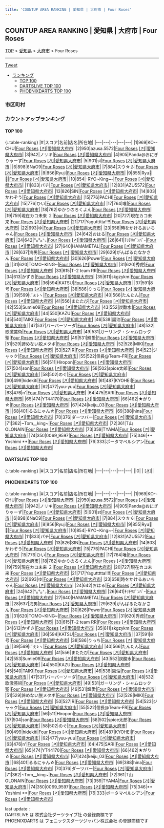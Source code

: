 ```yaml
---
title: 'COUNTUP AREA RANKING | 愛知県 | 大府市 | Four Roses'
---
```

## COUNTUP AREA RANKING | 愛知県 | 大府市 | Four Roses

[TOP](/darts/rank/) > [愛知県](/darts/rank/愛知県/) > [大府市](/darts/rank/愛知県/大府市/) > Four Roses

___

<a href="https://twitter.com/share?ref_src=twsrc%5Etfw" data-text="COUNTUP AREA RANKING | 愛知県大府市Four Roses" class="twitter-share-button" data-hashtags="DARTSLIVE,PHOENIXDARTS,darts,ダーツ" data-show-count="false">Tweet</a>

* [ランキング](#カウントアップランキング)
    * [TOP 100](#top-100)
    * [DARTSLIVE TOP 100](#dartslive-top-100)
    * [PHOENIXDARTS TOP 100](#phoenixdarts-top-100)

### 市区町村

<ul>

</ul>

### カウントアップランキング

#### TOP 100



{:.table-ranking}
|#|スコア|名前|店名|所在地|
|---|---|---|---|---|
|1|969|<span class="rank-name-pd">KO--CHU</span>|<a href="/darts/rank/shops/7417.html">Four Roses</a> <a href="https://vs.phoenixdarts.com/jp/shop/shopDetailInfo/s_7417?s_seq=7417">[↗]</a>|<a href="/darts/rank/愛知県/大府市">愛知県大府市</a>|
|2|950|<span class="rank-name-pd">azusa.5572</span>|<a href="/darts/rank/shops/7417.html">Four Roses</a> <a href="https://vs.phoenixdarts.com/jp/shop/shopDetailInfo/s_7417?s_seq=7417">[↗]</a>|<a href="/darts/rank/愛知県/大府市">愛知県大府市</a>|
|3|942|<span class="rank-name-pd">ノリキ</span>|<a href="/darts/rank/shops/7417.html">Four Roses</a> <a href="https://vs.phoenixdarts.com/jp/shop/shopDetailInfo/s_7417?s_seq=7417">[↗]</a>|<a href="/darts/rank/愛知県/大府市">愛知県大府市</a>|
|4|905|<span class="rank-name-pd">Panda@おにぎりゃーず</span>|<a href="/darts/rank/shops/7417.html">Four Roses</a> <a href="https://vs.phoenixdarts.com/jp/shop/shopDetailInfo/s_7417?s_seq=7417">[↗]</a>|<a href="/darts/rank/愛知県/大府市">愛知県大府市</a>|
|5|901|<span class="rank-name-pd">st</span>|<a href="/darts/rank/shops/7417.html">Four Roses</a> <a href="https://vs.phoenixdarts.com/jp/shop/shopDetailInfo/s_7417?s_seq=7417">[↗]</a>|<a href="/darts/rank/愛知県/大府市">愛知県大府市</a>|
|6|898|<span class="rank-name-pd">6NaO9</span>|<a href="/darts/rank/shops/7417.html">Four Roses</a> <a href="https://vs.phoenixdarts.com/jp/shop/shopDetailInfo/s_7417?s_seq=7417">[↗]</a>|<a href="/darts/rank/愛知県/大府市">愛知県大府市</a>|
|7|884|<span class="rank-name-pd">スウ☆彡</span>|<a href="/darts/rank/shops/7417.html">Four Roses</a> <a href="https://vs.phoenixdarts.com/jp/shop/shopDetailInfo/s_7417?s_seq=7417">[↗]</a>|<a href="/darts/rank/愛知県/大府市">愛知県大府市</a>|
|8|856|<span class="rank-name-pd">Ryuji</span>|<a href="/darts/rank/shops/7417.html">Four Roses</a> <a href="https://vs.phoenixdarts.com/jp/shop/shopDetailInfo/s_7417?s_seq=7417">[↗]</a>|<a href="/darts/rank/愛知県/大府市">愛知県大府市</a>|
|9|855|<span class="rank-name-pd">Ryu🐉💫</span>|<a href="/darts/rank/shops/7417.html">Four Roses</a> <a href="https://vs.phoenixdarts.com/jp/shop/shopDetailInfo/s_7417?s_seq=7417">[↗]</a>|<a href="/darts/rank/愛知県/大府市">愛知県大府市</a>|
|10|854|<span class="rank-name-pd">-RYO~King~-</span>|<a href="/darts/rank/shops/7417.html">Four Roses</a> <a href="https://vs.phoenixdarts.com/jp/shop/shopDetailInfo/s_7417?s_seq=7417">[↗]</a>|<a href="/darts/rank/愛知県/大府市">愛知県大府市</a>|
|11|833|<span class="rank-name-pd">パチ</span>|<a href="/darts/rank/shops/7417.html">Four Roses</a> <a href="https://vs.phoenixdarts.com/jp/shop/shopDetailInfo/s_7417?s_seq=7417">[↗]</a>|<a href="/darts/rank/愛知県/大府市">愛知県大府市</a>|
|12|831|<span class="rank-name-pd">AZU5572</span>|<a href="/darts/rank/shops/7417.html">Four Roses</a> <a href="https://vs.phoenixdarts.com/jp/shop/shopDetailInfo/s_7417?s_seq=7417">[↗]</a>|<a href="/darts/rank/愛知県/大府市">愛知県大府市</a>|
|13|826|<span class="rank-name-pd">SIN</span>|<a href="/darts/rank/shops/7417.html">Four Roses</a> <a href="https://vs.phoenixdarts.com/jp/shop/shopDetailInfo/s_7417?s_seq=7417">[↗]</a>|<a href="/darts/rank/愛知県/大府市">愛知県大府市</a>|
|14|803|<span class="rank-name-pd">かわぞう</span>|<a href="/darts/rank/shops/7417.html">Four Roses</a> <a href="https://vs.phoenixdarts.com/jp/shop/shopDetailInfo/s_7417?s_seq=7417">[↗]</a>|<a href="/darts/rank/愛知県/大府市">愛知県大府市</a>|
|15|776|<span class="rank-name-pd">PACHI</span>|<a href="/darts/rank/shops/7417.html">Four Roses</a> <a href="https://vs.phoenixdarts.com/jp/shop/shopDetailInfo/s_7417?s_seq=7417">[↗]</a>|<a href="/darts/rank/愛知県/大府市">愛知県大府市</a>|
|15|776|<span class="rank-name-pd">ひい</span>|<a href="/darts/rank/shops/7417.html">Four Roses</a> <a href="https://vs.phoenixdarts.com/jp/shop/shopDetailInfo/s_7417?s_seq=7417">[↗]</a>|<a href="/darts/rank/愛知県/大府市">愛知県大府市</a>|
|17|764|<span class="rank-name-pd">唯</span>|<a href="/darts/rank/shops/7417.html">Four Roses</a> <a href="https://vs.phoenixdarts.com/jp/shop/shopDetailInfo/s_7417?s_seq=7417">[↗]</a>|<a href="/darts/rank/愛知県/大府市">愛知県大府市</a>|
|18|762|<span class="rank-name-pd">ゆかりのろくよん</span>|<a href="/darts/rank/shops/7417.html">Four Roses</a> <a href="https://vs.phoenixdarts.com/jp/shop/shopDetailInfo/s_7417?s_seq=7417">[↗]</a>|<a href="/darts/rank/愛知県/大府市">愛知県大府市</a>|
|19|759|<span class="rank-name-pd">現在カコ未来 ２</span>|<a href="/darts/rank/shops/7417.html">Four Roses</a> <a href="https://vs.phoenixdarts.com/jp/shop/shopDetailInfo/s_7417?s_seq=7417">[↗]</a>|<a href="/darts/rank/愛知県/大府市">愛知県大府市</a>|
|20|727|<span class="rank-name-pd">現在カコ未来</span>|<a href="/darts/rank/shops/7417.html">Four Roses</a> <a href="https://vs.phoenixdarts.com/jp/shop/shopDetailInfo/s_7417?s_seq=7417">[↗]</a>|<a href="/darts/rank/愛知県/大府市">愛知県大府市</a>|
|21|717|<span class="rank-name-pd">Yaguttttta!!!!</span>|<a href="/darts/rank/shops/7417.html">Four Roses</a> <a href="https://vs.phoenixdarts.com/jp/shop/shopDetailInfo/s_7417?s_seq=7417">[↗]</a>|<a href="/darts/rank/愛知県/大府市">愛知県大府市</a>|
|22|693|<span class="rank-name-pd">ゆ</span>|<a href="/darts/rank/shops/7417.html">Four Roses</a> <a href="https://vs.phoenixdarts.com/jp/shop/shopDetailInfo/s_7417?s_seq=7417">[↗]</a>|<a href="/darts/rank/愛知県/大府市">愛知県大府市</a>|
|23|658|<span class="rank-name-pd">時をかけるあいちゃん</span>|<a href="/darts/rank/shops/7417.html">Four Roses</a> <a href="https://vs.phoenixdarts.com/jp/shop/shopDetailInfo/s_7417?s_seq=7417">[↗]</a>|<a href="/darts/rank/愛知県/大府市">愛知県大府市</a>|
|24|642|<span class="rank-name-pd">おはる</span>|<a href="/darts/rank/shops/7417.html">Four Roses</a> <a href="https://vs.phoenixdarts.com/jp/shop/shopDetailInfo/s_7417?s_seq=7417">[↗]</a>|<a href="/darts/rank/愛知県/大府市">愛知県大府市</a>|
|24|642|<span class="rank-name-pd">㌔㌔㌧</span>|<a href="/darts/rank/shops/7417.html">Four Roses</a> <a href="https://vs.phoenixdarts.com/jp/shop/shopDetailInfo/s_7417?s_seq=7417">[↗]</a>|<a href="/darts/rank/愛知県/大府市">愛知県大府市</a>|
|26|641|<span class="rank-name-pd">ﾁﾘﾁﾘﾎﾞﾝﾊﾞｰ</span>|<a href="/darts/rank/shops/7417.html">Four Roses</a> <a href="https://vs.phoenixdarts.com/jp/shop/shopDetailInfo/s_7417?s_seq=7417">[↗]</a>|<a href="/darts/rank/愛知県/大府市">愛知県大府市</a>|
|27|640|<span class="rank-name-pd">HAMAMETAL</span>|<a href="/darts/rank/shops/7417.html">Four Roses</a> <a href="https://vs.phoenixdarts.com/jp/shop/shopDetailInfo/s_7417?s_seq=7417">[↗]</a>|<a href="/darts/rank/愛知県/大府市">愛知県大府市</a>|
|28|637|<span class="rank-name-pd">海男</span>|<a href="/darts/rank/shops/7417.html">Four Roses</a> <a href="https://vs.phoenixdarts.com/jp/shop/shopDetailInfo/s_7417?s_seq=7417">[↗]</a>|<a href="/darts/rank/愛知県/大府市">愛知県大府市</a>|
|29|629|<span class="rank-name-pd">がんばるたなかさん</span>|<a href="/darts/rank/shops/7417.html">Four Roses</a> <a href="https://vs.phoenixdarts.com/jp/shop/shopDetailInfo/s_7417?s_seq=7417">[↗]</a>|<a href="/darts/rank/愛知県/大府市">愛知県大府市</a>|
|30|626|<span class="rank-name-pd">Power</span>|<a href="/darts/rank/shops/7417.html">Four Roses</a> <a href="https://vs.phoenixdarts.com/jp/shop/shopDetailInfo/s_7417?s_seq=7417">[↗]</a>|<a href="/darts/rank/愛知県/大府市">愛知県大府市</a>|
|31|620|<span class="rank-name-pd">TOMO~KING~</span>|<a href="/darts/rank/shops/7417.html">Four Roses</a> <a href="https://vs.phoenixdarts.com/jp/shop/shopDetailInfo/s_7417?s_seq=7417">[↗]</a>|<a href="/darts/rank/愛知県/大府市">愛知県大府市</a>|
|31|620|<span class="rank-name-pd">秀虎</span>|<a href="/darts/rank/shops/7417.html">Four Roses</a> <a href="https://vs.phoenixdarts.com/jp/shop/shopDetailInfo/s_7417?s_seq=7417">[↗]</a>|<a href="/darts/rank/愛知県/大府市">愛知県大府市</a>|
|33|615|<span class="rank-name-pd">Tｰ2  team RR</span>|<a href="/darts/rank/shops/7417.html">Four Roses</a> <a href="https://vs.phoenixdarts.com/jp/shop/shopDetailInfo/s_7417?s_seq=7417">[↗]</a>|<a href="/darts/rank/愛知県/大府市">愛知県大府市</a>|
|34|613|<span class="rank-name-pd">かずき</span>|<a href="/darts/rank/shops/7417.html">Four Roses</a> <a href="https://vs.phoenixdarts.com/jp/shop/shopDetailInfo/s_7417?s_seq=7417">[↗]</a>|<a href="/darts/rank/愛知県/大府市">愛知県大府市</a>|
|35|611|<span class="rank-name-pd">skgzykm</span>|<a href="/darts/rank/shops/7417.html">Four Roses</a> <a href="https://vs.phoenixdarts.com/jp/shop/shopDetailInfo/s_7417?s_seq=7417">[↗]</a>|<a href="/darts/rank/愛知県/大府市">愛知県大府市</a>|
|36|594|<span class="rank-name-pd">KATSU</span>|<a href="/darts/rank/shops/7417.html">Four Roses</a> <a href="https://vs.phoenixdarts.com/jp/shop/shopDetailInfo/s_7417?s_seq=7417">[↗]</a>|<a href="/darts/rank/愛知県/大府市">愛知県大府市</a>|
|37|591|<span class="rank-name-pd">8号</span>|<a href="/darts/rank/shops/7417.html">Four Roses</a> <a href="https://vs.phoenixdarts.com/jp/shop/shopDetailInfo/s_7417?s_seq=7417">[↗]</a>|<a href="/darts/rank/愛知県/大府市">愛知県大府市</a>|
|38|586|<span class="rank-name-pd">りっち</span>|<a href="/darts/rank/shops/7417.html">Four Roses</a> <a href="https://vs.phoenixdarts.com/jp/shop/shopDetailInfo/s_7417?s_seq=7417">[↗]</a>|<a href="/darts/rank/愛知県/大府市">愛知県大府市</a>|
|39|569|<span class="rank-name-pd">ι″ぇﾚヽ</span>|<a href="/darts/rank/shops/7417.html">Four Roses</a> <a href="https://vs.phoenixdarts.com/jp/shop/shopDetailInfo/s_7417?s_seq=7417">[↗]</a>|<a href="/darts/rank/愛知県/大府市">愛知県大府市</a>|
|40|566|<span class="rank-name-pd">たんたん</span>|<a href="/darts/rank/shops/7417.html">Four Roses</a> <a href="https://vs.phoenixdarts.com/jp/shop/shopDetailInfo/s_7417?s_seq=7417">[↗]</a>|<a href="/darts/rank/愛知県/大府市">愛知県大府市</a>|
|41|556|<span class="rank-name-pd">またたび</span>|<a href="/darts/rank/shops/7417.html">Four Roses</a> <a href="https://vs.phoenixdarts.com/jp/shop/shopDetailInfo/s_7417?s_seq=7417">[↗]</a>|<a href="/darts/rank/愛知県/大府市">愛知県大府市</a>|
|42|553|<span class="rank-name-pd">Sumie09</span>|<a href="/darts/rank/shops/7417.html">Four Roses</a> <a href="https://vs.phoenixdarts.com/jp/shop/shopDetailInfo/s_7417?s_seq=7417">[↗]</a>|<a href="/darts/rank/愛知県/大府市">愛知県大府市</a>|
|43|552|<span class="rank-name-pd">炭酸水</span>|<a href="/darts/rank/shops/7417.html">Four Roses</a> <a href="https://vs.phoenixdarts.com/jp/shop/shopDetailInfo/s_7417?s_seq=7417">[↗]</a>|<a href="/darts/rank/愛知県/大府市">愛知県大府市</a>|
|44|550|<span class="rank-name-pd">KAZU</span>|<a href="/darts/rank/shops/7417.html">Four Roses</a> <a href="https://vs.phoenixdarts.com/jp/shop/shopDetailInfo/s_7417?s_seq=7417">[↗]</a>|<a href="/darts/rank/愛知県/大府市">愛知県大府市</a>|
|45|540|<span class="rank-name-pd">TAIKI</span>|<a href="/darts/rank/shops/7417.html">Four Roses</a> <a href="https://vs.phoenixdarts.com/jp/shop/shopDetailInfo/s_7417?s_seq=7417">[↗]</a>|<a href="/darts/rank/愛知県/大府市">愛知県大府市</a>|
|46|538|<span class="rank-name-pd">醤油</span>|<a href="/darts/rank/shops/7417.html">Four Roses</a> <a href="https://vs.phoenixdarts.com/jp/shop/shopDetailInfo/s_7417?s_seq=7417">[↗]</a>|<a href="/darts/rank/愛知県/大府市">愛知県大府市</a>|
|47|537|<span class="rank-name-pd">バーバーソーダ</span>|<a href="/darts/rank/shops/7417.html">Four Roses</a> <a href="https://vs.phoenixdarts.com/jp/shop/shopDetailInfo/s_7417?s_seq=7417">[↗]</a>|<a href="/darts/rank/愛知県/大府市">愛知県大府市</a>|
|48|532|<span class="rank-name-pd">歌激芸術</span>|<a href="/darts/rank/shops/7417.html">Four Roses</a> <a href="https://vs.phoenixdarts.com/jp/shop/shopDetailInfo/s_7417?s_seq=7417">[↗]</a>|<a href="/darts/rank/愛知県/大府市">愛知県大府市</a>|
|49|531|<span class="rank-name-pd">ガーリング・シャムロック聖</span>|<a href="/darts/rank/shops/7417.html">Four Roses</a> <a href="https://vs.phoenixdarts.com/jp/shop/shopDetailInfo/s_7417?s_seq=7417">[↗]</a>|<a href="/darts/rank/愛知県/大府市">愛知県大府市</a>|
|49|531|<span class="rank-name-pd">輝愛</span>|<a href="/darts/rank/shops/7417.html">Four Roses</a> <a href="https://vs.phoenixdarts.com/jp/shop/shopDetailInfo/s_7417?s_seq=7417">[↗]</a>|<a href="/darts/rank/愛知県/大府市">愛知県大府市</a>|
|51|529|<span class="rank-name-pd">諦めない脱メタボ</span>|<a href="/darts/rank/shops/7417.html">Four Roses</a> <a href="https://vs.phoenixdarts.com/jp/shop/shopDetailInfo/s_7417?s_seq=7417">[↗]</a>|<a href="/darts/rank/愛知県/大府市">愛知県大府市</a>|
|52|528|<span class="rank-name-pd">MIKI</span>|<a href="/darts/rank/shops/7417.html">Four Roses</a> <a href="https://vs.phoenixdarts.com/jp/shop/shopDetailInfo/s_7417?s_seq=7417">[↗]</a>|<a href="/darts/rank/愛知県/大府市">愛知県大府市</a>|
|53|527|<span class="rank-name-pd">R</span>|<a href="/darts/rank/shops/7417.html">Four Roses</a> <a href="https://vs.phoenixdarts.com/jp/shop/shopDetailInfo/s_7417?s_seq=7417">[↗]</a>|<a href="/darts/rank/愛知県/大府市">愛知県大府市</a>|
|54|523|<span class="rank-name-pd">ジャック</span>|<a href="/darts/rank/shops/7417.html">Four Roses</a> <a href="https://vs.phoenixdarts.com/jp/shop/shopDetailInfo/s_7417?s_seq=7417">[↗]</a>|<a href="/darts/rank/愛知県/大府市">愛知県大府市</a>|
|55|522|<span class="rank-name-pd">信長@Team-FR</span>|<a href="/darts/rank/shops/7417.html">Four Roses</a> <a href="https://vs.phoenixdarts.com/jp/shop/shopDetailInfo/s_7417?s_seq=7417">[↗]</a>|<a href="/darts/rank/愛知県/大府市">愛知県大府市</a>|
|56|511|<span class="rank-name-pd">Hiropon</span>|<a href="/darts/rank/shops/7417.html">Four Roses</a> <a href="https://vs.phoenixdarts.com/jp/shop/shopDetailInfo/s_7417?s_seq=7417">[↗]</a>|<a href="/darts/rank/愛知県/大府市">愛知県大府市</a>|
|57|504|<span class="rank-name-pd">son</span>|<a href="/darts/rank/shops/7417.html">Four Roses</a> <a href="https://vs.phoenixdarts.com/jp/shop/shopDetailInfo/s_7417?s_seq=7417">[↗]</a>|<a href="/darts/rank/愛知県/大府市">愛知県大府市</a>|
|58|502|<span class="rank-name-pd">spice太郎</span>|<a href="/darts/rank/shops/7417.html">Four Roses</a> <a href="https://vs.phoenixdarts.com/jp/shop/shopDetailInfo/s_7417?s_seq=7417">[↗]</a>|<a href="/darts/rank/愛知県/大府市">愛知県大府市</a>|
|58|502|<span class="rank-name-pd">のぐ</span>|<a href="/darts/rank/shops/7417.html">Four Roses</a> <a href="https://vs.phoenixdarts.com/jp/shop/shopDetailInfo/s_7417?s_seq=7417">[↗]</a>|<a href="/darts/rank/愛知県/大府市">愛知県大府市</a>|
|60|499|<span class="rank-name-pd">hidekiti</span>|<a href="/darts/rank/shops/7417.html">Four Roses</a> <a href="https://vs.phoenixdarts.com/jp/shop/shopDetailInfo/s_7417?s_seq=7417">[↗]</a>|<a href="/darts/rank/愛知県/大府市">愛知県大府市</a>|
|61|487|<span class="rank-name-pd">KYOHEI</span>|<a href="/darts/rank/shops/7417.html">Four Roses</a> <a href="https://vs.phoenixdarts.com/jp/shop/shopDetailInfo/s_7417?s_seq=7417">[↗]</a>|<a href="/darts/rank/愛知県/大府市">愛知県大府市</a>|
|62|477|<span class="rank-name-pd">yuu-yuu</span>|<a href="/darts/rank/shops/7417.html">Four Roses</a> <a href="https://vs.phoenixdarts.com/jp/shop/shopDetailInfo/s_7417?s_seq=7417">[↗]</a>|<a href="/darts/rank/愛知県/大府市">愛知県大府市</a>|
|63|476|<span class="rank-name-pd">n&#x27;</span>|<a href="/darts/rank/shops/7417.html">Four Roses</a> <a href="https://vs.phoenixdarts.com/jp/shop/shopDetailInfo/s_7417?s_seq=7417">[↗]</a>|<a href="/darts/rank/愛知県/大府市">愛知県大府市</a>|
|64|475|<span class="rank-name-pd">SARI</span>|<a href="/darts/rank/shops/7417.html">Four Roses</a> <a href="https://vs.phoenixdarts.com/jp/shop/shopDetailInfo/s_7417?s_seq=7417">[↗]</a>|<a href="/darts/rank/愛知県/大府市">愛知県大府市</a>|
|65|474|<span class="rank-name-pd">YT44170</span>|<a href="/darts/rank/shops/7417.html">Four Roses</a> <a href="https://vs.phoenixdarts.com/jp/shop/shopDetailInfo/s_7417?s_seq=7417">[↗]</a>|<a href="/darts/rank/愛知県/大府市">愛知県大府市</a>|
|66|462|<span class="rank-name-pd">★がり☆</span>|<a href="/darts/rank/shops/7417.html">Four Roses</a> <a href="https://vs.phoenixdarts.com/jp/shop/shopDetailInfo/s_7417?s_seq=7417">[↗]</a>|<a href="/darts/rank/愛知県/大府市">愛知県大府市</a>|
|67|424|<span class="rank-name-pd">keiju_03</span>|<a href="/darts/rank/shops/7417.html">Four Roses</a> <a href="https://vs.phoenixdarts.com/jp/shop/shopDetailInfo/s_7417?s_seq=7417">[↗]</a>|<a href="/darts/rank/愛知県/大府市">愛知県大府市</a>|
|68|401|<span class="rank-name-pd">るるにゃん☆</span>|<a href="/darts/rank/shops/7417.html">Four Roses</a> <a href="https://vs.phoenixdarts.com/jp/shop/shopDetailInfo/s_7417?s_seq=7417">[↗]</a>|<a href="/darts/rank/愛知県/大府市">愛知県大府市</a>|
|69|388|<span class="rank-name-pd">hina</span>|<a href="/darts/rank/shops/7417.html">Four Roses</a> <a href="https://vs.phoenixdarts.com/jp/shop/shopDetailInfo/s_7417?s_seq=7417">[↗]</a>|<a href="/darts/rank/愛知県/大府市">愛知県大府市</a>|
|70|376|<span class="rank-name-pd">ダーツバー</span>|<a href="/darts/rank/shops/7417.html">Four Roses</a> <a href="https://vs.phoenixdarts.com/jp/shop/shopDetailInfo/s_7417?s_seq=7417">[↗]</a>|<a href="/darts/rank/愛知県/大府市">愛知県大府市</a>|
|71|362|<span class="rank-name-pd">~Tom__king~</span>|<a href="/darts/rank/shops/7417.html">Four Roses</a> <a href="https://vs.phoenixdarts.com/jp/shop/shopDetailInfo/s_7417?s_seq=7417">[↗]</a>|<a href="/darts/rank/愛知県/大府市">愛知県大府市</a>|
|72|361|<span class="rank-name-pd">T山OLONAIN</span>|<a href="/darts/rank/shops/7417.html">Four Roses</a> <a href="https://vs.phoenixdarts.com/jp/shop/shopDetailInfo/s_7417?s_seq=7417">[↗]</a>|<a href="/darts/rank/愛知県/大府市">愛知県大府市</a>|
|73|359|<span class="rank-name-pd">TYAMA</span>|<a href="/darts/rank/shops/7417.html">Four Roses</a> <a href="https://vs.phoenixdarts.com/jp/shop/shopDetailInfo/s_7417?s_seq=7417">[↗]</a>|<a href="/darts/rank/愛知県/大府市">愛知県大府市</a>|
|74|350|<span class="rank-name-pd">0069_9597</span>|<a href="/darts/rank/shops/7417.html">Four Roses</a> <a href="https://vs.phoenixdarts.com/jp/shop/shopDetailInfo/s_7417?s_seq=7417">[↗]</a>|<a href="/darts/rank/愛知県/大府市">愛知県大府市</a>|
|75|346|<span class="rank-name-pd">** Yoshimi **</span>|<a href="/darts/rank/shops/7417.html">Four Roses</a> <a href="https://vs.phoenixdarts.com/jp/shop/shopDetailInfo/s_7417?s_seq=7417">[↗]</a>|<a href="/darts/rank/愛知県/大府市">愛知県大府市</a>|
|76|333|<span class="rank-name-pd">ポータマペルシアン</span>|<a href="/darts/rank/shops/7417.html">Four Roses</a> <a href="https://vs.phoenixdarts.com/jp/shop/shopDetailInfo/s_7417?s_seq=7417">[↗]</a>|<a href="/darts/rank/愛知県/大府市">愛知県大府市</a>|


#### DARTSLIVE TOP 100



{:.table-ranking}
|#|スコア|名前|店名|所在地|
|---|---|---|---|---|
||0|<span class="rank-name-dl"> </span>|<a href="/darts/rank/shops/.html"></a> <a href="">[↗]</a>|<a href="/darts/rank//"></a>|


#### PHOENIXDARTS TOP 100



{:.table-ranking}
|#|スコア|名前|店名|所在地|
|---|---|---|---|---|
|1|969|<span class="rank-name-pd">KO--CHU</span>|<a href="/darts/rank/shops/7417.html">Four Roses</a> <a href="https://vs.phoenixdarts.com/jp/shop/shopDetailInfo/s_7417?s_seq=7417">[↗]</a>|<a href="/darts/rank/愛知県/大府市">愛知県大府市</a>|
|2|950|<span class="rank-name-pd">azusa.5572</span>|<a href="/darts/rank/shops/7417.html">Four Roses</a> <a href="https://vs.phoenixdarts.com/jp/shop/shopDetailInfo/s_7417?s_seq=7417">[↗]</a>|<a href="/darts/rank/愛知県/大府市">愛知県大府市</a>|
|3|942|<span class="rank-name-pd">ノリキ</span>|<a href="/darts/rank/shops/7417.html">Four Roses</a> <a href="https://vs.phoenixdarts.com/jp/shop/shopDetailInfo/s_7417?s_seq=7417">[↗]</a>|<a href="/darts/rank/愛知県/大府市">愛知県大府市</a>|
|4|905|<span class="rank-name-pd">Panda@おにぎりゃーず</span>|<a href="/darts/rank/shops/7417.html">Four Roses</a> <a href="https://vs.phoenixdarts.com/jp/shop/shopDetailInfo/s_7417?s_seq=7417">[↗]</a>|<a href="/darts/rank/愛知県/大府市">愛知県大府市</a>|
|5|901|<span class="rank-name-pd">st</span>|<a href="/darts/rank/shops/7417.html">Four Roses</a> <a href="https://vs.phoenixdarts.com/jp/shop/shopDetailInfo/s_7417?s_seq=7417">[↗]</a>|<a href="/darts/rank/愛知県/大府市">愛知県大府市</a>|
|6|898|<span class="rank-name-pd">6NaO9</span>|<a href="/darts/rank/shops/7417.html">Four Roses</a> <a href="https://vs.phoenixdarts.com/jp/shop/shopDetailInfo/s_7417?s_seq=7417">[↗]</a>|<a href="/darts/rank/愛知県/大府市">愛知県大府市</a>|
|7|884|<span class="rank-name-pd">スウ☆彡</span>|<a href="/darts/rank/shops/7417.html">Four Roses</a> <a href="https://vs.phoenixdarts.com/jp/shop/shopDetailInfo/s_7417?s_seq=7417">[↗]</a>|<a href="/darts/rank/愛知県/大府市">愛知県大府市</a>|
|8|856|<span class="rank-name-pd">Ryuji</span>|<a href="/darts/rank/shops/7417.html">Four Roses</a> <a href="https://vs.phoenixdarts.com/jp/shop/shopDetailInfo/s_7417?s_seq=7417">[↗]</a>|<a href="/darts/rank/愛知県/大府市">愛知県大府市</a>|
|9|855|<span class="rank-name-pd">Ryu🐉💫</span>|<a href="/darts/rank/shops/7417.html">Four Roses</a> <a href="https://vs.phoenixdarts.com/jp/shop/shopDetailInfo/s_7417?s_seq=7417">[↗]</a>|<a href="/darts/rank/愛知県/大府市">愛知県大府市</a>|
|10|854|<span class="rank-name-pd">-RYO~King~-</span>|<a href="/darts/rank/shops/7417.html">Four Roses</a> <a href="https://vs.phoenixdarts.com/jp/shop/shopDetailInfo/s_7417?s_seq=7417">[↗]</a>|<a href="/darts/rank/愛知県/大府市">愛知県大府市</a>|
|11|833|<span class="rank-name-pd">パチ</span>|<a href="/darts/rank/shops/7417.html">Four Roses</a> <a href="https://vs.phoenixdarts.com/jp/shop/shopDetailInfo/s_7417?s_seq=7417">[↗]</a>|<a href="/darts/rank/愛知県/大府市">愛知県大府市</a>|
|12|831|<span class="rank-name-pd">AZU5572</span>|<a href="/darts/rank/shops/7417.html">Four Roses</a> <a href="https://vs.phoenixdarts.com/jp/shop/shopDetailInfo/s_7417?s_seq=7417">[↗]</a>|<a href="/darts/rank/愛知県/大府市">愛知県大府市</a>|
|13|826|<span class="rank-name-pd">SIN</span>|<a href="/darts/rank/shops/7417.html">Four Roses</a> <a href="https://vs.phoenixdarts.com/jp/shop/shopDetailInfo/s_7417?s_seq=7417">[↗]</a>|<a href="/darts/rank/愛知県/大府市">愛知県大府市</a>|
|14|803|<span class="rank-name-pd">かわぞう</span>|<a href="/darts/rank/shops/7417.html">Four Roses</a> <a href="https://vs.phoenixdarts.com/jp/shop/shopDetailInfo/s_7417?s_seq=7417">[↗]</a>|<a href="/darts/rank/愛知県/大府市">愛知県大府市</a>|
|15|776|<span class="rank-name-pd">PACHI</span>|<a href="/darts/rank/shops/7417.html">Four Roses</a> <a href="https://vs.phoenixdarts.com/jp/shop/shopDetailInfo/s_7417?s_seq=7417">[↗]</a>|<a href="/darts/rank/愛知県/大府市">愛知県大府市</a>|
|15|776|<span class="rank-name-pd">ひい</span>|<a href="/darts/rank/shops/7417.html">Four Roses</a> <a href="https://vs.phoenixdarts.com/jp/shop/shopDetailInfo/s_7417?s_seq=7417">[↗]</a>|<a href="/darts/rank/愛知県/大府市">愛知県大府市</a>|
|17|764|<span class="rank-name-pd">唯</span>|<a href="/darts/rank/shops/7417.html">Four Roses</a> <a href="https://vs.phoenixdarts.com/jp/shop/shopDetailInfo/s_7417?s_seq=7417">[↗]</a>|<a href="/darts/rank/愛知県/大府市">愛知県大府市</a>|
|18|762|<span class="rank-name-pd">ゆかりのろくよん</span>|<a href="/darts/rank/shops/7417.html">Four Roses</a> <a href="https://vs.phoenixdarts.com/jp/shop/shopDetailInfo/s_7417?s_seq=7417">[↗]</a>|<a href="/darts/rank/愛知県/大府市">愛知県大府市</a>|
|19|759|<span class="rank-name-pd">現在カコ未来 ２</span>|<a href="/darts/rank/shops/7417.html">Four Roses</a> <a href="https://vs.phoenixdarts.com/jp/shop/shopDetailInfo/s_7417?s_seq=7417">[↗]</a>|<a href="/darts/rank/愛知県/大府市">愛知県大府市</a>|
|20|727|<span class="rank-name-pd">現在カコ未来</span>|<a href="/darts/rank/shops/7417.html">Four Roses</a> <a href="https://vs.phoenixdarts.com/jp/shop/shopDetailInfo/s_7417?s_seq=7417">[↗]</a>|<a href="/darts/rank/愛知県/大府市">愛知県大府市</a>|
|21|717|<span class="rank-name-pd">Yaguttttta!!!!</span>|<a href="/darts/rank/shops/7417.html">Four Roses</a> <a href="https://vs.phoenixdarts.com/jp/shop/shopDetailInfo/s_7417?s_seq=7417">[↗]</a>|<a href="/darts/rank/愛知県/大府市">愛知県大府市</a>|
|22|693|<span class="rank-name-pd">ゆ</span>|<a href="/darts/rank/shops/7417.html">Four Roses</a> <a href="https://vs.phoenixdarts.com/jp/shop/shopDetailInfo/s_7417?s_seq=7417">[↗]</a>|<a href="/darts/rank/愛知県/大府市">愛知県大府市</a>|
|23|658|<span class="rank-name-pd">時をかけるあいちゃん</span>|<a href="/darts/rank/shops/7417.html">Four Roses</a> <a href="https://vs.phoenixdarts.com/jp/shop/shopDetailInfo/s_7417?s_seq=7417">[↗]</a>|<a href="/darts/rank/愛知県/大府市">愛知県大府市</a>|
|24|642|<span class="rank-name-pd">おはる</span>|<a href="/darts/rank/shops/7417.html">Four Roses</a> <a href="https://vs.phoenixdarts.com/jp/shop/shopDetailInfo/s_7417?s_seq=7417">[↗]</a>|<a href="/darts/rank/愛知県/大府市">愛知県大府市</a>|
|24|642|<span class="rank-name-pd">㌔㌔㌧</span>|<a href="/darts/rank/shops/7417.html">Four Roses</a> <a href="https://vs.phoenixdarts.com/jp/shop/shopDetailInfo/s_7417?s_seq=7417">[↗]</a>|<a href="/darts/rank/愛知県/大府市">愛知県大府市</a>|
|26|641|<span class="rank-name-pd">ﾁﾘﾁﾘﾎﾞﾝﾊﾞｰ</span>|<a href="/darts/rank/shops/7417.html">Four Roses</a> <a href="https://vs.phoenixdarts.com/jp/shop/shopDetailInfo/s_7417?s_seq=7417">[↗]</a>|<a href="/darts/rank/愛知県/大府市">愛知県大府市</a>|
|27|640|<span class="rank-name-pd">HAMAMETAL</span>|<a href="/darts/rank/shops/7417.html">Four Roses</a> <a href="https://vs.phoenixdarts.com/jp/shop/shopDetailInfo/s_7417?s_seq=7417">[↗]</a>|<a href="/darts/rank/愛知県/大府市">愛知県大府市</a>|
|28|637|<span class="rank-name-pd">海男</span>|<a href="/darts/rank/shops/7417.html">Four Roses</a> <a href="https://vs.phoenixdarts.com/jp/shop/shopDetailInfo/s_7417?s_seq=7417">[↗]</a>|<a href="/darts/rank/愛知県/大府市">愛知県大府市</a>|
|29|629|<span class="rank-name-pd">がんばるたなかさん</span>|<a href="/darts/rank/shops/7417.html">Four Roses</a> <a href="https://vs.phoenixdarts.com/jp/shop/shopDetailInfo/s_7417?s_seq=7417">[↗]</a>|<a href="/darts/rank/愛知県/大府市">愛知県大府市</a>|
|30|626|<span class="rank-name-pd">Power</span>|<a href="/darts/rank/shops/7417.html">Four Roses</a> <a href="https://vs.phoenixdarts.com/jp/shop/shopDetailInfo/s_7417?s_seq=7417">[↗]</a>|<a href="/darts/rank/愛知県/大府市">愛知県大府市</a>|
|31|620|<span class="rank-name-pd">TOMO~KING~</span>|<a href="/darts/rank/shops/7417.html">Four Roses</a> <a href="https://vs.phoenixdarts.com/jp/shop/shopDetailInfo/s_7417?s_seq=7417">[↗]</a>|<a href="/darts/rank/愛知県/大府市">愛知県大府市</a>|
|31|620|<span class="rank-name-pd">秀虎</span>|<a href="/darts/rank/shops/7417.html">Four Roses</a> <a href="https://vs.phoenixdarts.com/jp/shop/shopDetailInfo/s_7417?s_seq=7417">[↗]</a>|<a href="/darts/rank/愛知県/大府市">愛知県大府市</a>|
|33|615|<span class="rank-name-pd">Tｰ2  team RR</span>|<a href="/darts/rank/shops/7417.html">Four Roses</a> <a href="https://vs.phoenixdarts.com/jp/shop/shopDetailInfo/s_7417?s_seq=7417">[↗]</a>|<a href="/darts/rank/愛知県/大府市">愛知県大府市</a>|
|34|613|<span class="rank-name-pd">かずき</span>|<a href="/darts/rank/shops/7417.html">Four Roses</a> <a href="https://vs.phoenixdarts.com/jp/shop/shopDetailInfo/s_7417?s_seq=7417">[↗]</a>|<a href="/darts/rank/愛知県/大府市">愛知県大府市</a>|
|35|611|<span class="rank-name-pd">skgzykm</span>|<a href="/darts/rank/shops/7417.html">Four Roses</a> <a href="https://vs.phoenixdarts.com/jp/shop/shopDetailInfo/s_7417?s_seq=7417">[↗]</a>|<a href="/darts/rank/愛知県/大府市">愛知県大府市</a>|
|36|594|<span class="rank-name-pd">KATSU</span>|<a href="/darts/rank/shops/7417.html">Four Roses</a> <a href="https://vs.phoenixdarts.com/jp/shop/shopDetailInfo/s_7417?s_seq=7417">[↗]</a>|<a href="/darts/rank/愛知県/大府市">愛知県大府市</a>|
|37|591|<span class="rank-name-pd">8号</span>|<a href="/darts/rank/shops/7417.html">Four Roses</a> <a href="https://vs.phoenixdarts.com/jp/shop/shopDetailInfo/s_7417?s_seq=7417">[↗]</a>|<a href="/darts/rank/愛知県/大府市">愛知県大府市</a>|
|38|586|<span class="rank-name-pd">りっち</span>|<a href="/darts/rank/shops/7417.html">Four Roses</a> <a href="https://vs.phoenixdarts.com/jp/shop/shopDetailInfo/s_7417?s_seq=7417">[↗]</a>|<a href="/darts/rank/愛知県/大府市">愛知県大府市</a>|
|39|569|<span class="rank-name-pd">ι″ぇﾚヽ</span>|<a href="/darts/rank/shops/7417.html">Four Roses</a> <a href="https://vs.phoenixdarts.com/jp/shop/shopDetailInfo/s_7417?s_seq=7417">[↗]</a>|<a href="/darts/rank/愛知県/大府市">愛知県大府市</a>|
|40|566|<span class="rank-name-pd">たんたん</span>|<a href="/darts/rank/shops/7417.html">Four Roses</a> <a href="https://vs.phoenixdarts.com/jp/shop/shopDetailInfo/s_7417?s_seq=7417">[↗]</a>|<a href="/darts/rank/愛知県/大府市">愛知県大府市</a>|
|41|556|<span class="rank-name-pd">またたび</span>|<a href="/darts/rank/shops/7417.html">Four Roses</a> <a href="https://vs.phoenixdarts.com/jp/shop/shopDetailInfo/s_7417?s_seq=7417">[↗]</a>|<a href="/darts/rank/愛知県/大府市">愛知県大府市</a>|
|42|553|<span class="rank-name-pd">Sumie09</span>|<a href="/darts/rank/shops/7417.html">Four Roses</a> <a href="https://vs.phoenixdarts.com/jp/shop/shopDetailInfo/s_7417?s_seq=7417">[↗]</a>|<a href="/darts/rank/愛知県/大府市">愛知県大府市</a>|
|43|552|<span class="rank-name-pd">炭酸水</span>|<a href="/darts/rank/shops/7417.html">Four Roses</a> <a href="https://vs.phoenixdarts.com/jp/shop/shopDetailInfo/s_7417?s_seq=7417">[↗]</a>|<a href="/darts/rank/愛知県/大府市">愛知県大府市</a>|
|44|550|<span class="rank-name-pd">KAZU</span>|<a href="/darts/rank/shops/7417.html">Four Roses</a> <a href="https://vs.phoenixdarts.com/jp/shop/shopDetailInfo/s_7417?s_seq=7417">[↗]</a>|<a href="/darts/rank/愛知県/大府市">愛知県大府市</a>|
|45|540|<span class="rank-name-pd">TAIKI</span>|<a href="/darts/rank/shops/7417.html">Four Roses</a> <a href="https://vs.phoenixdarts.com/jp/shop/shopDetailInfo/s_7417?s_seq=7417">[↗]</a>|<a href="/darts/rank/愛知県/大府市">愛知県大府市</a>|
|46|538|<span class="rank-name-pd">醤油</span>|<a href="/darts/rank/shops/7417.html">Four Roses</a> <a href="https://vs.phoenixdarts.com/jp/shop/shopDetailInfo/s_7417?s_seq=7417">[↗]</a>|<a href="/darts/rank/愛知県/大府市">愛知県大府市</a>|
|47|537|<span class="rank-name-pd">バーバーソーダ</span>|<a href="/darts/rank/shops/7417.html">Four Roses</a> <a href="https://vs.phoenixdarts.com/jp/shop/shopDetailInfo/s_7417?s_seq=7417">[↗]</a>|<a href="/darts/rank/愛知県/大府市">愛知県大府市</a>|
|48|532|<span class="rank-name-pd">歌激芸術</span>|<a href="/darts/rank/shops/7417.html">Four Roses</a> <a href="https://vs.phoenixdarts.com/jp/shop/shopDetailInfo/s_7417?s_seq=7417">[↗]</a>|<a href="/darts/rank/愛知県/大府市">愛知県大府市</a>|
|49|531|<span class="rank-name-pd">ガーリング・シャムロック聖</span>|<a href="/darts/rank/shops/7417.html">Four Roses</a> <a href="https://vs.phoenixdarts.com/jp/shop/shopDetailInfo/s_7417?s_seq=7417">[↗]</a>|<a href="/darts/rank/愛知県/大府市">愛知県大府市</a>|
|49|531|<span class="rank-name-pd">輝愛</span>|<a href="/darts/rank/shops/7417.html">Four Roses</a> <a href="https://vs.phoenixdarts.com/jp/shop/shopDetailInfo/s_7417?s_seq=7417">[↗]</a>|<a href="/darts/rank/愛知県/大府市">愛知県大府市</a>|
|51|529|<span class="rank-name-pd">諦めない脱メタボ</span>|<a href="/darts/rank/shops/7417.html">Four Roses</a> <a href="https://vs.phoenixdarts.com/jp/shop/shopDetailInfo/s_7417?s_seq=7417">[↗]</a>|<a href="/darts/rank/愛知県/大府市">愛知県大府市</a>|
|52|528|<span class="rank-name-pd">MIKI</span>|<a href="/darts/rank/shops/7417.html">Four Roses</a> <a href="https://vs.phoenixdarts.com/jp/shop/shopDetailInfo/s_7417?s_seq=7417">[↗]</a>|<a href="/darts/rank/愛知県/大府市">愛知県大府市</a>|
|53|527|<span class="rank-name-pd">R</span>|<a href="/darts/rank/shops/7417.html">Four Roses</a> <a href="https://vs.phoenixdarts.com/jp/shop/shopDetailInfo/s_7417?s_seq=7417">[↗]</a>|<a href="/darts/rank/愛知県/大府市">愛知県大府市</a>|
|54|523|<span class="rank-name-pd">ジャック</span>|<a href="/darts/rank/shops/7417.html">Four Roses</a> <a href="https://vs.phoenixdarts.com/jp/shop/shopDetailInfo/s_7417?s_seq=7417">[↗]</a>|<a href="/darts/rank/愛知県/大府市">愛知県大府市</a>|
|55|522|<span class="rank-name-pd">信長@Team-FR</span>|<a href="/darts/rank/shops/7417.html">Four Roses</a> <a href="https://vs.phoenixdarts.com/jp/shop/shopDetailInfo/s_7417?s_seq=7417">[↗]</a>|<a href="/darts/rank/愛知県/大府市">愛知県大府市</a>|
|56|511|<span class="rank-name-pd">Hiropon</span>|<a href="/darts/rank/shops/7417.html">Four Roses</a> <a href="https://vs.phoenixdarts.com/jp/shop/shopDetailInfo/s_7417?s_seq=7417">[↗]</a>|<a href="/darts/rank/愛知県/大府市">愛知県大府市</a>|
|57|504|<span class="rank-name-pd">son</span>|<a href="/darts/rank/shops/7417.html">Four Roses</a> <a href="https://vs.phoenixdarts.com/jp/shop/shopDetailInfo/s_7417?s_seq=7417">[↗]</a>|<a href="/darts/rank/愛知県/大府市">愛知県大府市</a>|
|58|502|<span class="rank-name-pd">spice太郎</span>|<a href="/darts/rank/shops/7417.html">Four Roses</a> <a href="https://vs.phoenixdarts.com/jp/shop/shopDetailInfo/s_7417?s_seq=7417">[↗]</a>|<a href="/darts/rank/愛知県/大府市">愛知県大府市</a>|
|58|502|<span class="rank-name-pd">のぐ</span>|<a href="/darts/rank/shops/7417.html">Four Roses</a> <a href="https://vs.phoenixdarts.com/jp/shop/shopDetailInfo/s_7417?s_seq=7417">[↗]</a>|<a href="/darts/rank/愛知県/大府市">愛知県大府市</a>|
|60|499|<span class="rank-name-pd">hidekiti</span>|<a href="/darts/rank/shops/7417.html">Four Roses</a> <a href="https://vs.phoenixdarts.com/jp/shop/shopDetailInfo/s_7417?s_seq=7417">[↗]</a>|<a href="/darts/rank/愛知県/大府市">愛知県大府市</a>|
|61|487|<span class="rank-name-pd">KYOHEI</span>|<a href="/darts/rank/shops/7417.html">Four Roses</a> <a href="https://vs.phoenixdarts.com/jp/shop/shopDetailInfo/s_7417?s_seq=7417">[↗]</a>|<a href="/darts/rank/愛知県/大府市">愛知県大府市</a>|
|62|477|<span class="rank-name-pd">yuu-yuu</span>|<a href="/darts/rank/shops/7417.html">Four Roses</a> <a href="https://vs.phoenixdarts.com/jp/shop/shopDetailInfo/s_7417?s_seq=7417">[↗]</a>|<a href="/darts/rank/愛知県/大府市">愛知県大府市</a>|
|63|476|<span class="rank-name-pd">n&#x27;</span>|<a href="/darts/rank/shops/7417.html">Four Roses</a> <a href="https://vs.phoenixdarts.com/jp/shop/shopDetailInfo/s_7417?s_seq=7417">[↗]</a>|<a href="/darts/rank/愛知県/大府市">愛知県大府市</a>|
|64|475|<span class="rank-name-pd">SARI</span>|<a href="/darts/rank/shops/7417.html">Four Roses</a> <a href="https://vs.phoenixdarts.com/jp/shop/shopDetailInfo/s_7417?s_seq=7417">[↗]</a>|<a href="/darts/rank/愛知県/大府市">愛知県大府市</a>|
|65|474|<span class="rank-name-pd">YT44170</span>|<a href="/darts/rank/shops/7417.html">Four Roses</a> <a href="https://vs.phoenixdarts.com/jp/shop/shopDetailInfo/s_7417?s_seq=7417">[↗]</a>|<a href="/darts/rank/愛知県/大府市">愛知県大府市</a>|
|66|462|<span class="rank-name-pd">★がり☆</span>|<a href="/darts/rank/shops/7417.html">Four Roses</a> <a href="https://vs.phoenixdarts.com/jp/shop/shopDetailInfo/s_7417?s_seq=7417">[↗]</a>|<a href="/darts/rank/愛知県/大府市">愛知県大府市</a>|
|67|424|<span class="rank-name-pd">keiju_03</span>|<a href="/darts/rank/shops/7417.html">Four Roses</a> <a href="https://vs.phoenixdarts.com/jp/shop/shopDetailInfo/s_7417?s_seq=7417">[↗]</a>|<a href="/darts/rank/愛知県/大府市">愛知県大府市</a>|
|68|401|<span class="rank-name-pd">るるにゃん☆</span>|<a href="/darts/rank/shops/7417.html">Four Roses</a> <a href="https://vs.phoenixdarts.com/jp/shop/shopDetailInfo/s_7417?s_seq=7417">[↗]</a>|<a href="/darts/rank/愛知県/大府市">愛知県大府市</a>|
|69|388|<span class="rank-name-pd">hina</span>|<a href="/darts/rank/shops/7417.html">Four Roses</a> <a href="https://vs.phoenixdarts.com/jp/shop/shopDetailInfo/s_7417?s_seq=7417">[↗]</a>|<a href="/darts/rank/愛知県/大府市">愛知県大府市</a>|
|70|376|<span class="rank-name-pd">ダーツバー</span>|<a href="/darts/rank/shops/7417.html">Four Roses</a> <a href="https://vs.phoenixdarts.com/jp/shop/shopDetailInfo/s_7417?s_seq=7417">[↗]</a>|<a href="/darts/rank/愛知県/大府市">愛知県大府市</a>|
|71|362|<span class="rank-name-pd">~Tom__king~</span>|<a href="/darts/rank/shops/7417.html">Four Roses</a> <a href="https://vs.phoenixdarts.com/jp/shop/shopDetailInfo/s_7417?s_seq=7417">[↗]</a>|<a href="/darts/rank/愛知県/大府市">愛知県大府市</a>|
|72|361|<span class="rank-name-pd">T山OLONAIN</span>|<a href="/darts/rank/shops/7417.html">Four Roses</a> <a href="https://vs.phoenixdarts.com/jp/shop/shopDetailInfo/s_7417?s_seq=7417">[↗]</a>|<a href="/darts/rank/愛知県/大府市">愛知県大府市</a>|
|73|359|<span class="rank-name-pd">TYAMA</span>|<a href="/darts/rank/shops/7417.html">Four Roses</a> <a href="https://vs.phoenixdarts.com/jp/shop/shopDetailInfo/s_7417?s_seq=7417">[↗]</a>|<a href="/darts/rank/愛知県/大府市">愛知県大府市</a>|
|74|350|<span class="rank-name-pd">0069_9597</span>|<a href="/darts/rank/shops/7417.html">Four Roses</a> <a href="https://vs.phoenixdarts.com/jp/shop/shopDetailInfo/s_7417?s_seq=7417">[↗]</a>|<a href="/darts/rank/愛知県/大府市">愛知県大府市</a>|
|75|346|<span class="rank-name-pd">** Yoshimi **</span>|<a href="/darts/rank/shops/7417.html">Four Roses</a> <a href="https://vs.phoenixdarts.com/jp/shop/shopDetailInfo/s_7417?s_seq=7417">[↗]</a>|<a href="/darts/rank/愛知県/大府市">愛知県大府市</a>|
|76|333|<span class="rank-name-pd">ポータマペルシアン</span>|<a href="/darts/rank/shops/7417.html">Four Roses</a> <a href="https://vs.phoenixdarts.com/jp/shop/shopDetailInfo/s_7417?s_seq=7417">[↗]</a>|<a href="/darts/rank/愛知県/大府市">愛知県大府市</a>|


<div class="footer border-top border-gray-light mt-5 pt-3 text-right text-gray">
    last update : <span style="font-weight: italic" id="foot_last_modified"></span><br />
    DARTSLIVE は 株式会社ダーツライブ社 の登録商標です<br />
    PHOENIXDARTS は フェニックスダーツジャパン株式会社 の登録商標です<br />
</div>

<script src="https://cdnjs.cloudflare.com/ajax/libs/jquery.tablesorter/2.31.3/js/jquery.tablesorter.min.js" integrity="sha512-qzgd5cYSZcosqpzpn7zF2ZId8f/8CHmFKZ8j7mU4OUXTNRd5g+ZHBPsgKEwoqxCtdQvExE5LprwwPAgoicguNg==" crossorigin="anonymous" referrerpolicy="no-referrer"></script>
<link rel="stylesheet" href="https://cdnjs.cloudflare.com/ajax/libs/jquery.tablesorter/2.31.3/css/theme.default.min.css" integrity="sha512-wghhOJkjQX0Lh3NSWvNKeZ0ZpNn+SPVXX1Qyc9OCaogADktxrBiBdKGDoqVUOyhStvMBmJQ8ZdMHiR3wuEq8+w==" crossorigin="anonymous" referrerpolicy="no-referrer" />
<script>
$(function() {
    $(".table-ranking").tablesorter({sortList:[[0, 0]]});
    $("#foot_last_modified").text(formatDate(new Date(document.lastModified), 'yyyy-MM-dd HH:mm:ss'));
});
</script>

<script async src="https://platform.twitter.com/widgets.js" charset="utf-8"></script>